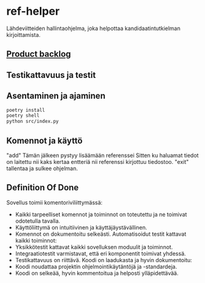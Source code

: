 # ref-helper
Lähdeviitteiden hallintaohjelma, joka helpottaa kandidaatintutkielman kirjoittamista.

## [Product backlog](https://jyu-my.sharepoint.com/:x:/g/personal/osterava_jyu_fi/EWZjQ7GUXjBGiN0exdQ4L6EBh-DBpoIOX4FvMfPpZma3jQ?e=Xhj8SP)

## Testikattavuus ja testit

## Asentaminen ja ajaminen
```bash
poetry install
poetry shell
python src/index.py
```
## Komennot ja käyttö
"add" Tämän jälkeen pystyy lisäämään referenssei
Sitten ku haluamat tiedot on laitettu nii kaks kertaa entteriä nii referenssi kirjottuu tiedostoo.
"exit" tallentaa ja sulkee ohjelman.
## Definition Of Done
Sovellus toimii komentoriviliittymässä:
* Kaikki tarpeelliset komennot ja toiminnot on toteutettu ja ne toimivat odotetulla tavalla.
* Käyttöliittymä on intuitiivinen ja käyttäjäystävällinen.
* Komennot on dokumentoitu selkeästi.
Automatisoidut testit kattavat kaikki toiminnot:
* Yksikkötestit kattavat kaikki sovelluksen moduulit ja toiminnot.
* Integraatiotestit varmistavat, että eri komponentit toimivat yhdessä.
* Testikattavuus on riittävä.
Koodi on laadukasta ja hyvin dokumentoitu:
* Koodi noudattaa projektin ohjelmointikäytäntöjä ja -standardeja.
* Koodi on selkeää, hyvin kommentoitua ja helposti ylläpidettävää.

